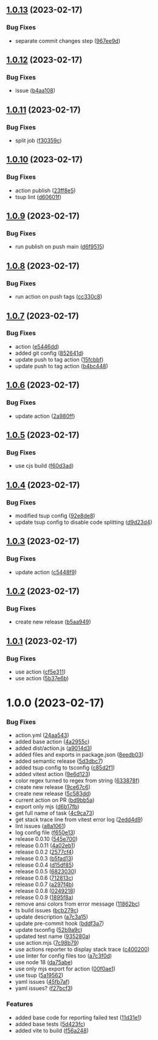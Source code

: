 ## [1.0.13](https://github.com/roerohan/vitest-github-action/compare/v1.0.12...v1.0.13) (2023-02-17)


### Bug Fixes

* separate commit changes step ([967ee9d](https://github.com/roerohan/vitest-github-action/commit/967ee9d05f7f7bc2a648dd756466bbe23e8f47f7))

## [1.0.12](https://github.com/roerohan/vitest-github-action/compare/v1.0.11...v1.0.12) (2023-02-17)


### Bug Fixes

* issue ([b4aa108](https://github.com/roerohan/vitest-github-action/commit/b4aa10834782538e0f7485a630ab73bd39f1808b))

## [1.0.11](https://github.com/roerohan/vitest-github-action/compare/v1.0.10...v1.0.11) (2023-02-17)


### Bug Fixes

* split job ([f30359c](https://github.com/roerohan/vitest-github-action/commit/f30359c389521a28f058eba1128907caaba165a4))

## [1.0.10](https://github.com/roerohan/vitest-github-action/compare/v1.0.9...v1.0.10) (2023-02-17)


### Bug Fixes

* action publish ([23ff8e5](https://github.com/roerohan/vitest-github-action/commit/23ff8e50f30bfa5b8afbc0cab77539044942be80))
* tsup lint ([d60601f](https://github.com/roerohan/vitest-github-action/commit/d60601fe7a77466f04e05f9b9ab071af6a63f688))

## [1.0.9](https://github.com/roerohan/vitest-github-action/compare/v1.0.8...v1.0.9) (2023-02-17)


### Bug Fixes

* run publish on push main ([d6f9515](https://github.com/roerohan/vitest-github-action/commit/d6f9515dfd753c251e2056c2c5333efe73c53b0d))

## [1.0.8](https://github.com/roerohan/vitest-github-action/compare/v1.0.7...v1.0.8) (2023-02-17)


### Bug Fixes

* run action on push tags ([cc330c8](https://github.com/roerohan/vitest-github-action/commit/cc330c8d08ea412e1fe1a70c316223534ff7e8e1))

## [1.0.7](https://github.com/roerohan/vitest-github-action/compare/v1.0.6...v1.0.7) (2023-02-17)


### Bug Fixes

* action ([e5446dd](https://github.com/roerohan/vitest-github-action/commit/e5446dd20f822ff419a9af0d2ed7150c91743275))
* added git config ([852641d](https://github.com/roerohan/vitest-github-action/commit/852641d041ab364099dd3494ffa17a036788ef73))
* update push to tag action ([15fcbbf](https://github.com/roerohan/vitest-github-action/commit/15fcbbf7e4a3aff0109c1824f7610aaabd3157f0))
* update push to tag action ([b4bc448](https://github.com/roerohan/vitest-github-action/commit/b4bc448129157ccfe1d66a535e41f1e9ee9bf3ec))

## [1.0.6](https://github.com/roerohan/vitest-github-action/compare/v1.0.5...v1.0.6) (2023-02-17)


### Bug Fixes

* update action ([2a980ff](https://github.com/roerohan/vitest-github-action/commit/2a980ffec08418a017435087e3d510dd84ddf884))

## [1.0.5](https://github.com/roerohan/vitest-github-action/compare/v1.0.4...v1.0.5) (2023-02-17)


### Bug Fixes

* use cjs build ([f60d3ad](https://github.com/roerohan/vitest-github-action/commit/f60d3ad55604f57466d3e54a276c9c844e1e2cbd))

## [1.0.4](https://github.com/roerohan/vitest-github-action/compare/v1.0.3...v1.0.4) (2023-02-17)


### Bug Fixes

* modified tsup config ([92e8de8](https://github.com/roerohan/vitest-github-action/commit/92e8de8d27ac488efe7da2a9042f2ba0bd044723))
* update tsup config to disable code splitting ([d9d23d4](https://github.com/roerohan/vitest-github-action/commit/d9d23d4b03afd5f6c7defac1813d48b87a21229b))

## [1.0.3](https://github.com/roerohan/vitest-github-action/compare/v1.0.2...v1.0.3) (2023-02-17)


### Bug Fixes

* update action ([c5448f9](https://github.com/roerohan/vitest-github-action/commit/c5448f9d5f9050450b9482ee713a01591a0bb575))

## [1.0.2](https://github.com/roerohan/vitest-github-action/compare/v1.0.1...v1.0.2) (2023-02-17)


### Bug Fixes

* create new release ([b5aa949](https://github.com/roerohan/vitest-github-action/commit/b5aa949e25534fb1ccaa2798c221564e16289efe))

## [1.0.1](https://github.com/roerohan/vitest-github-action/compare/v1.0.0...v1.0.1) (2023-02-17)


### Bug Fixes

* use action ([cf5e311](https://github.com/roerohan/vitest-github-action/commit/cf5e31120207e9f7e3112df136b770b2aa473854))
* use action ([5b37e6b](https://github.com/roerohan/vitest-github-action/commit/5b37e6b4b7eb7ae938ba2794f7216542638059e5))

# 1.0.0 (2023-02-17)


### Bug Fixes

* action.yml ([24aa543](https://github.com/roerohan/vitest-github-action/commit/24aa54332b8bde33026bb34882e4b341cef43ce7))
* added base action ([4a2955c](https://github.com/roerohan/vitest-github-action/commit/4a2955cba6a8c509aefab10e4cb1e5581902ebc1))
* added dist/action.js ([a9014d3](https://github.com/roerohan/vitest-github-action/commit/a9014d36b03967525078f4afd374680f7b187ae6))
* added files and exports in package.json ([8eedb03](https://github.com/roerohan/vitest-github-action/commit/8eedb032a1916b339d543d59ffd840a8decb94c2))
* added semantic release ([5d3dbc7](https://github.com/roerohan/vitest-github-action/commit/5d3dbc788384fa21fee75726644abe0053627416))
* added tsup config to tsconfig ([c85d2f1](https://github.com/roerohan/vitest-github-action/commit/c85d2f1cf4c9e050d0e07d2fa44c6f4c9ce2b68d))
* added vitest action ([9e6d123](https://github.com/roerohan/vitest-github-action/commit/9e6d123b9ccaa187640cad317a33282e8c846c76))
* color regex turned to regex from string ([633878f](https://github.com/roerohan/vitest-github-action/commit/633878f623fe0bb55544f49ad62189b10d924149))
* create new release ([9ce67c6](https://github.com/roerohan/vitest-github-action/commit/9ce67c6285ebfeab5bb2eb4b4cb110323fe20f71))
* create new release ([5c583dd](https://github.com/roerohan/vitest-github-action/commit/5c583dd9f8574c2cf6b596b4fcb1f8fe49441f45))
* current action on PR ([bd9bb5a](https://github.com/roerohan/vitest-github-action/commit/bd9bb5ad93e75beb44b54b33cceed3adb640f8f0))
* export only mjs ([d6b17fb](https://github.com/roerohan/vitest-github-action/commit/d6b17fbf20763656f98554c3057c9a1aa4a083df))
* get full name of task ([4c9ca73](https://github.com/roerohan/vitest-github-action/commit/4c9ca73c121b1db854a94f0fda97d45a26e7b058))
* get stack trace line from vitest error log ([2edd4d9](https://github.com/roerohan/vitest-github-action/commit/2edd4d9840808b60771269ba1ee82d5de4de7093))
* lint issues ([a8a1061](https://github.com/roerohan/vitest-github-action/commit/a8a1061819acd3fd92adf933ed5feb3a50583e6f))
* log config file ([f650e13](https://github.com/roerohan/vitest-github-action/commit/f650e13cba55c5bfa16e19050d478c27e1700e99))
* release 0.0.10 ([545e700](https://github.com/roerohan/vitest-github-action/commit/545e70019a20fb92cc3b7177c5bb1a505069453f))
* release 0.0.11 ([4a02eb1](https://github.com/roerohan/vitest-github-action/commit/4a02eb112d9651234e32cbc5e0088624de3985e4))
* release 0.0.2 ([2577cf4](https://github.com/roerohan/vitest-github-action/commit/2577cf4c9539d5e9402cbef545e8dfa2084ae987))
* release 0.0.3 ([b5fad13](https://github.com/roerohan/vitest-github-action/commit/b5fad13853ab422abc24f1c4fb3b2679c80ef846))
* release 0.0.4 ([d15df85](https://github.com/roerohan/vitest-github-action/commit/d15df85dfc1015023383256aba2d9ca63a19b3fa))
* release 0.0.5 ([6823030](https://github.com/roerohan/vitest-github-action/commit/6823030fc466cdd0640a4b3d4cb7999d53dd3757))
* release 0.0.6 ([712813c](https://github.com/roerohan/vitest-github-action/commit/712813cfa5f1f2c7009e8cccb8f8f0c7dffd491f))
* release 0.0.7 ([a297f4b](https://github.com/roerohan/vitest-github-action/commit/a297f4b917dcdb592633d6b22c6adb0d2b2928e5))
* release 0.0.8 ([0249218](https://github.com/roerohan/vitest-github-action/commit/024921802d7ded32849a00e6166e1096a3bf9376))
* release 0.0.9 ([1895f8a](https://github.com/roerohan/vitest-github-action/commit/1895f8a2b5a9af4f49032e72963545ab44561602))
* remove ansi colors from error message ([11862bc](https://github.com/roerohan/vitest-github-action/commit/11862bc113306b98d8ecd8fd8712cc5bd572aba2))
* ts build issues ([bcb279c](https://github.com/roerohan/vitest-github-action/commit/bcb279c61d048b22c0abeb65aac6de2c6daf266b))
* update description ([a7c3a15](https://github.com/roerohan/vitest-github-action/commit/a7c3a15ffdc3096df3c55ea3718b1a192bf61479))
* update pre-commit hook ([bddf3a7](https://github.com/roerohan/vitest-github-action/commit/bddf3a7ebffb702f5ed273d114b45281b9f401a7))
* update tsconfig ([52b9a9c](https://github.com/roerohan/vitest-github-action/commit/52b9a9c009d547a700f602d7701ea4511b13a883))
* updated test name ([935280a](https://github.com/roerohan/vitest-github-action/commit/935280a2f2af1bab7a4ab2ae2262c7a5c9752e5f))
* use action.mjs ([7c98b79](https://github.com/roerohan/vitest-github-action/commit/7c98b794f3f4ad5716f2735a1f2e1df7b42dd079))
* use actions reporter to display stack trace ([c400200](https://github.com/roerohan/vitest-github-action/commit/c4002009dd6286256ec480258a14f757f282550f))
* use linter for config files too ([a7c3f0d](https://github.com/roerohan/vitest-github-action/commit/a7c3f0d92854c59d891ced2be5d1f30c15d0e365))
* use node 18 ([da75abe](https://github.com/roerohan/vitest-github-action/commit/da75abe817ea4e7749351c37accd10606d5cb12d))
* use only mjs export for action ([00f0ae1](https://github.com/roerohan/vitest-github-action/commit/00f0ae11429f698e0fb688b2be2ff34bf9d72a1b))
* use tsup ([5a19562](https://github.com/roerohan/vitest-github-action/commit/5a19562b7a7ecb853bd4a0de312f385ceb183124))
* yaml issues ([45fb7af](https://github.com/roerohan/vitest-github-action/commit/45fb7afde764a747dc8321f0efab450ef5f28c4a))
* yaml issues? ([f27bcf3](https://github.com/roerohan/vitest-github-action/commit/f27bcf34588d7af571d0e75b98b3f8a6c28ce28b))


### Features

* added base code for reporting failed test ([11d31e1](https://github.com/roerohan/vitest-github-action/commit/11d31e18b7c5837e9a9e2117e802a1009f502bc5))
* added base tests ([5d423fc](https://github.com/roerohan/vitest-github-action/commit/5d423fce7edde77ad23d90a5ae1dd061cc2453cf))
* added vite to build ([f56a248](https://github.com/roerohan/vitest-github-action/commit/f56a248194f4712db15e90926bd96e1b6404ee5b))

